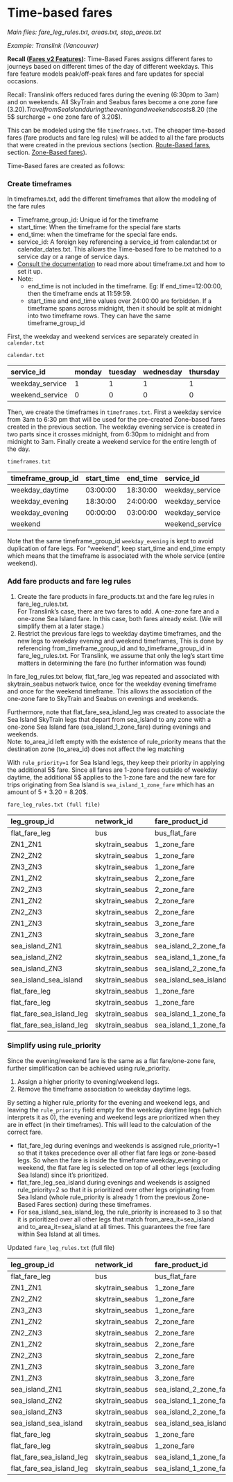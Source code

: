 # Time-based fares

*Main files: fare\_leg\_rules.txt, areas.txt, stop\_areas.txt*

*Example: Translink (Vancouver)*

**Recall ([Fares v2 Features](?tab=t.0#heading=h.o1dhl0gqp9z8)):** Time-Based Fares assigns different fares to journeys based on different times of the day of different weekdays. This fare feature models peak/off-peak fares and fare updates for special occasions.

Recall: Translink offers reduced fares during the evening (6:30pm to 3am) and on weekends. All SkyTrain and Seabus fares become a one zone fare (3.20$). Travel from Sea Island during the evening and weekends costs 8.20$ (the 5$ surcharge \+ one zone fare of 3.20$).

This can be modeled using the file `timeframes.txt`. The cheaper time-based fares (fare products and fare leg rules) will be added to all the fare products that were created in the previous sections (section. [Route-Based fares](?tab=t.0#heading=h.47j0ltwx34j3), section. [Zone-Based fares](?tab=t.0#heading=h.6a6lgwt3uh85)).

Time-Based fares are created as follows:

### **Create timeframes**

	  
In timeframes.txt, add the different timeframes that allow the modeling of the fare rules

* Timeframe\_group\_id: Unique id for the timeframe  
* start\_time: When the timeframe for the special fare starts  
* end\_time: when the timeframe for the special fare ends.  
* service\_id: A foreign key referencing a service\_id from calendar.txt or calendar\_dates.txt. This allows the Time-based fare to be matched to a service day or a range of service days.  
* [Consult the documentation](https://gtfs.org/documentation/schedule/reference/#timeframestxt) to read more about timeframe.txt and how to set it up.  
* Note:  
  * end\_time is not included in the timeframe. Eg: If end\_time=12:00:00, then the timeframe ends at 11:59:59.  
  * start\_time and end\_time values over 24:00:00 are forbidden. If a timeframe spans across midnight, then it should be split at midnight into two timeframe rows. They can have the same timeframe\_group\_id

First, the weekday and weekend services are separately created in `calendar.txt`

`calendar.txt`

| service\_id | monday | tuesday  | wednesday | thursday | friday | saturday | sunday | start\_date | end\_date |
| :---- | :---- | :---- | :---- | :---- | :---- | :---- | :---- | :---- | :---- |
| weekday\_service | 1 | 1 | 1 | 1 | 1 | 0 | 0 | 20250101 | 20251231 |
| weekend\_service | 0 | 0 | 0 | 0 | 0 | 1 | 1 | 20250101 | 20251231 |

Then, we create the timeframes in `timeframes.txt`. First a weekday service from 3am to 6:30 pm that will be used for the pre-created Zone-based fares created in the previous section. The weekday evening service is created in two parts since it crosses midnight, from 6:30pm to midnight and from midnight to 3am. Finally create a weekend service for the entire length of the day.

`timeframes.txt`

| timeframe\_group\_id | start\_time | end\_time | service\_id |
| :---- | :---- | :---- | :---- |
| weekday\_daytime | 03:00:00 | 18:30:00 | weekday\_service |
| weekday\_evening | 18:30:00 | 24:00:00 | weekday\_service |
| weekday\_evening | 00:00:00 | 03:00:00 | weekday\_service |
| weekend |  |  | weekend\_service |

Note that the same timeframe\_group\_id `weekday_evening` is kept to avoid duplication of fare legs. For “weekend”, keep start\_time and end\_time empty which means that the timeframe is associated with the whole service (entire weekend).

### **Add fare products and fare leg rules**

1. Create the fare products in fare\_products.txt and the fare leg rules in fare\_leg\_rules.txt.  
   For Translink’s case, there are two fares to add. A one-zone fare and a one-zone Sea Island fare. In this case, both fares already exist. (We will simplify them at a later stage.)  
2. Restrict the previous fare legs to weekday daytime timeframes, and the new legs to weekday evening and weekend timeframes, This is done by referencing from\_timeframe\_group\_id and to\_timeframe\_group\_id in fare\_leg\_rules.txt. For Translink, we assume that only the leg’s start time matters in determining the fare (no further information was found)

In fare\_leg\_rules.txt below, flat\_fare\_leg was repeated and associated with skytrain\_seabus network twice, once for the weekday evening timeframe and once for the weekend timeframe. This allows the association of the one-zone fare to SkyTrain and Seabus on evenings and weekends.

Furthermore, note that flat\_fare\_sea\_island\_leg was created to associate the Sea Island SkyTrain legs that depart from sea\_island to any zone with a one-zone Sea Island fare (sea\_island\_1\_zone\_fare) during evenings and weekends.  
Note: to\_area\_id left empty with the existence of rule\_priority means that the destination zone (to\_area\_id) does not affect the leg matching

With `rule_priority=1` for Sea Island legs, they keep their priority in applying the additional 5$ fare. Since all fares are 1-zone fares outside of weekday daytime, the additional 5$ applies to the 1-zone fare and the new fare for trips originating from Sea Island is `sea_island_1_zone_fare` which has an amount of 5 \+ 3.20 \= 8.20$.

`fare_leg_rules.txt (full file)`	

| leg\_group\_id | network\_id | fare\_product\_id | from\_area\_id | to\_area\_id | from\_timeframe\_group\_id | to\_timeframe\_group\_id | rule\_priority |
| :---- | :---- | :---- | :---- | :---- | :---- | :---- | :---- |
| flat\_fare\_leg | bus | bus\_flat\_fare |  |  |  |  |  |
| ZN1\_ZN1 | skytrain\_seabus | 1\_zone\_fare | ZN1 | ZN1 | weekday\_daytime |  |  |
| ZN2\_ZN2 | skytrain\_seabus | 1\_zone\_fare | ZN2 | ZN2 | weekday\_daytime |  |  |
| ZN3\_ZN3 | skytrain\_seabus | 1\_zone\_fare | ZN3 | ZN3 | weekday\_daytime |  |  |
| ZN1\_ZN2 | skytrain\_seabus | 2\_zone\_fare | ZN1 | ZN2 | weekday\_daytime |  |  |
| ZN2\_ZN3 | skytrain\_seabus | 2\_zone\_fare | ZN2 | ZN3 | weekday\_daytime |  |  |
| ZN1\_ZN2 | skytrain\_seabus | 2\_zone\_fare | ZN2 | ZN1 | weekday\_daytime |  |  |
| ZN2\_ZN3 | skytrain\_seabus | 2\_zone\_fare | ZN3 | ZN2 | weekday\_daytime |  |  |
| ZN1\_ZN3 | skytrain\_seabus | 3\_zone\_fare | ZN1 | ZN3 | weekday\_daytime |  |  |
| ZN1\_ZN3 | skytrain\_seabus | 3\_zone\_fare | ZN3 | ZN1 | weekday\_daytime |  |  |
| sea\_island\_ZN1 | skytrain\_seabus | sea\_island\_2\_zone\_fare | sea\_island | ZN1 | weekday\_daytime |  | 1 |
| sea\_island\_ZN2 | skytrain\_seabus | sea\_island\_1\_zone\_fare | sea\_island | ZN2 | weekday\_daytime |  | 1 |
| sea\_island\_ZN3 | skytrain\_seabus | sea\_island\_2\_zone\_fare | sea\_island | ZN3 | weekday\_daytime |  | 1 |
| sea\_island\_sea\_island | skytrain\_seabus | sea\_island\_sea\_island\_fare | sea\_island | sea\_island |  |  | 2 |
| flat\_fare\_leg | skytrain\_seabus | 1\_zone\_fare |  |  | weekday\_evening |  |  |
| flat\_fare\_leg | skytrain\_seabus | 1\_zone\_fare |  |  | weekend |  |  |
| flat\_fare\_sea\_island\_leg | skytrain\_seabus | sea\_island\_1\_zone\_fare | sea\_island |  | weekday\_evening |  | 1 |
| flat\_fare\_sea\_island\_leg | skytrain\_seabus | sea\_island\_1\_zone\_fare | sea\_island |  | weekend |  | 1 |

### **Simplify using rule\_priority**

Since the evening/weekend fare is the same as a flat fare/one-zone fare, further simplification can be achieved using rule\_priority.

1. Assign a higher priority to evening/weekend legs.  
2. Remove the timeframe association to weekday daytime legs.

By setting a higher rule\_priority for the evening and weekend legs, and leaving the `rule_priority` field empty for the weekday daytime legs (which interprets it as 0), the evening and weekend legs are prioritized when they are in effect (in their timeframes). This will lead to the calculation of the correct fare.

- flat\_fare\_leg during evenings and weekends is assigned rule\_priority=1 so that it takes precedence over all other flat fare legs or zone-based legs. So when the fare is inside the timeframe weekday\_evening or weekend, the flat fare leg is selected on top of all other legs (excluding Sea Island) since it’s prioritized.  
- flat\_fare\_leg\_sea\_island during evenings and weekends is assigned rule\_priority=2 so that it is prioritized over other legs originating from Sea Island (whole rule\_priority is already 1 from the previous Zone-Based Fares section) during these timeframes.  
- For sea\_island\_sea\_island\_leg, the rule\_priority is increased to 3 so that it is prioritized over all other legs that match from\_area\_it=sea\_island and to\_area\_it=sea\_island at all times. This guarantees the free fare within Sea Island at all times.

Updated `fare_leg_rules.txt` (full file)

| leg\_group\_id | network\_id | fare\_product\_id | from\_area\_id | to\_area\_id | from\_timeframe\_group\_id | to\_timeframe\_group\_id | rule\_priority |
| :---- | :---- | :---- | :---- | :---- | :---- | :---- | :---- |
| flat\_fare\_leg | bus | bus\_flat\_fare |  |  |  |  |  |
| ZN1\_ZN1 | skytrain\_seabus | 1\_zone\_fare | ZN1 | ZN1 |  |  |  |
| ZN2\_ZN2 | skytrain\_seabus | 1\_zone\_fare | ZN2 | ZN2 |  |  |  |
| ZN3\_ZN3 | skytrain\_seabus | 1\_zone\_fare | ZN3 | ZN3 |  |  |  |
| ZN1\_ZN2 | skytrain\_seabus | 2\_zone\_fare | ZN1 | ZN2 |  |  |  |
| ZN2\_ZN3 | skytrain\_seabus | 2\_zone\_fare | ZN2 | ZN3 |  |  |  |
| ZN1\_ZN2 | skytrain\_seabus | 2\_zone\_fare | ZN2 | ZN1 |  |  |  |
| ZN2\_ZN3 | skytrain\_seabus | 2\_zone\_fare | ZN3 | ZN2 |  |  |  |
| ZN1\_ZN3 | skytrain\_seabus | 3\_zone\_fare | ZN1 | ZN3 |  |  |  |
| ZN1\_ZN3 | skytrain\_seabus | 3\_zone\_fare | ZN3 | ZN1 |  |  |  |
| sea\_island\_ZN1 | skytrain\_seabus | sea\_island\_2\_zone\_fare | sea\_island | ZN1 |  |  | 1 |
| sea\_island\_ZN2 | skytrain\_seabus | sea\_island\_1\_zone\_fare | sea\_island | ZN2 |  |  | 1 |
| sea\_island\_ZN3 | skytrain\_seabus | sea\_island\_2\_zone\_fare | sea\_island | ZN3 |  |  | 1 |
| sea\_island\_sea\_island | skytrain\_seabus | sea\_island\_sea\_island\_fare | sea\_island | sea\_island |  |  | 3 |
| flat\_fare\_leg | skytrain\_seabus | 1\_zone\_fare |  |  | weekday\_evening |  | 1 |
| flat\_fare\_leg | skytrain\_seabus | 1\_zone\_fare |  |  | weekend |  | 1 |
| flat\_fare\_sea\_island\_leg | skytrain\_seabus | sea\_island\_1\_zone\_fare | sea\_island |  | weekday\_evening |  | 2 |
| flat\_fare\_sea\_island\_leg | skytrain\_seabus | sea\_island\_1\_zone\_fare | sea\_island |  | weekend |  | 2 |